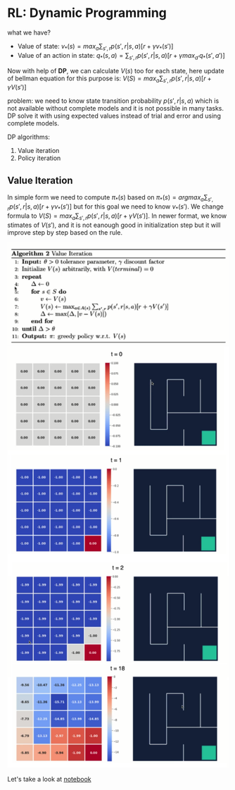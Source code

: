 # RL: Dynamic Programming

what we have?
* Value of state: $v_*(s)=max_a\sum_{s',r}p(s',r|s,a)[r+\gamma v_*(s')]$
* Value of an action in state: $q_*(s,a)=\sum_{s',r}p(s',r|s,a)[r+\gamma max_{a'}q_*(s',a')]$

Now with help of **DP**, we can calculate $V(s)$ too for each state, here update of bellman equation for this purpose is:
$V(S)=max_a\sum_{s',r}p(s',r|s,a)[r+\gamma V(s')]$

problem: we need to know state transition probability $p(s',r|s,a)$ which is not available without complete models and it is not possible in many tasks. DP solve it with using expected values instead of trial and error and using complete models.

DP algorithms:
1. Value iteration
2. Policy iteration

## Value Iteration
In simple form we need to compute $\pi_*(s)$ based on $\pi_*(s)=argmax_a\sum_{s',r}p(s',r|s,a)[r+\gamma v_*(s')]$ but for this goal we need to know $v_*(s')$. We change formula to $V(S)=max_a\sum_{s',r}p(s',r|s,a)[r+\gamma V(s')]$.  In newer format, we know stimates of $V(s')$, and it is not eanough good in initialization step but it will improve step by step based on the rule.

![Algorithm](https://github.com/aSafarpoor/RL-simple-tutorial/blob/main/extra/dp%20alg%20vi.png)
![Output](https://github.com/aSafarpoor/RL-simple-tutorial/blob/main/extra/dp%20vi.png)

Let's take a look at [notebook](https://github.com/aSafarpoor/RL-simple-tutorial/blob/main/codes/value_iteration.ipynb)

